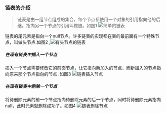 ### 链表的介绍  
>  链表是由一组节点组成的集合，每个节点都使用一个对象的引用指向他的后继。指向另一个节点的引用叫做链。如图1
![简单的链表](http://source.blog.garener.com/lianbiao1.png)

链表的尾元素是指向一个null节点。许多链表的实现都在表的最前面有一个特殊节点，叫做头节点.如图2 ,![有头节点的链表](http://source.blog.garener.com/lianbiao2.png)
##### 在现有链表中插入一个节点
插入一个节点需要修改它的前面节点，让它指向新加入的节点，而新加入的节点指向原来那个节点指向的节点 .如图3 ![链表插入节点](http://source.blog.garener.com/lianbiao3.png)
#####  在现有链表中删除一个节点
将待删除元素的前一个节点指向待删除元素的后一个节点，同时将待删除元素指向null，此时元素就删除成功了。如图4  ![链表删除节点](http://source.blog.garener.com/lianbiao4.png)